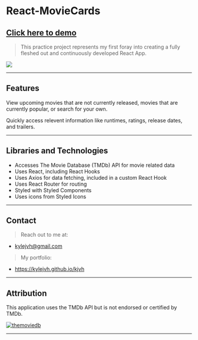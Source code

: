 
# React-MovieCards

**<a href="https://kylejvh.github.io/React-MovieCards/" target="_blank">Click here to demo</a>**
----

> This practice project represents my first foray 
into creating a fully fleshed out and continuously 
developed React App.

![](demo.gif)

---

## Features

View upcoming movies that are not currently released, movies that are currently popular, or search for your own.

Quickly access relevent information like runtimes, ratings, release dates, and trailers.

---

## Libraries and Technologies
 - Accesses The Movie Database (TMDb) API for movie related data 
 - Uses React, including React Hooks
 - Uses Axios for data fetching, included in a custom React Hook
 - Uses React Router for routing 
 - Styled with Styled Components
 - Uses icons from Styled Icons

---

## Contact

> Reach out to me at: 
- kylejvh@gmail.com

> My portfolio: 
- https://kylejvh.github.io/kjvh

---

## Attribution

This application uses the TMDb API but is not endorsed or certified by TMDb.

<a href="https://www.themoviedb.org/about"><img src="https://www.themoviedb.org/assets/2/v4/logos/408x161-powered-by-rectangle-green-bb4301c10ddc749b4e79463811a68afebeae66ef43d17bcfd8ff0e60ded7ce99.png" title="TMDb" alt="themoviedb"></a>

---

